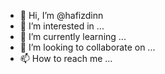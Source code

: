 - 👋 Hi, I’m @hafizdinn
- 👀 I’m interested in ...
- 🌱 I’m currently learning ...
- 💞️ I’m looking to collaborate on ...
- 📫 How to reach me ...

<!---
hafizdinn/hafizdinn is a ✨ special ✨ repository because its `README.md` (this file) appears on your GitHub profile.
You can click the Preview link to take a look at your changes.
--->
